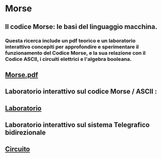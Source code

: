 # Morse

## Il codice Morse: le basi del linguaggio macchina.

### Questa ricerca include un pdf teorico e un laboratorio interattivo concepiti per approfondire e sperimentare il funzionamento del Codice Morse, e la sua relazione con il Codice ASCII, i circuiti elettrici e l'algebra booleana. 

## [Morse.pdf](Morse.pdf)  

## Laboratorio interattivo sul codice Morse / ASCII : 

## [Laboratorio](https://gingingiola.github.io/Morse/lab/index.html)  

## Laboratorio interattivo sul sistema Telegrafico bidirezionale 
 
## [Circuito](https://gingingiola.github.io/Morse/circuito.html)